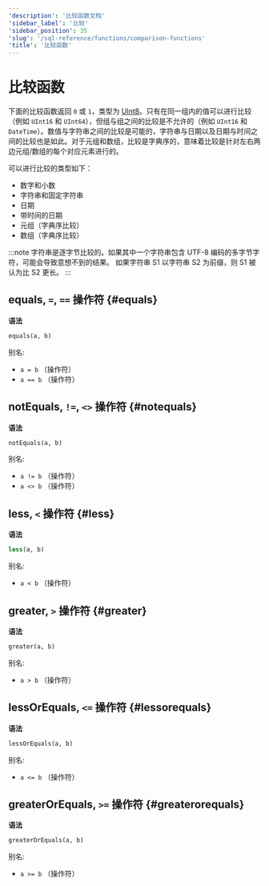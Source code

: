 ```yaml
---
'description': '比较函数文档'
'sidebar_label': '比较'
'sidebar_position': 35
'slug': '/sql-reference/functions/comparison-functions'
'title': '比较函数'
---
```





# 比较函数

下面的比较函数返回 `0` 或 `1`，类型为 [UInt8](/sql-reference/data-types/int-uint)。只有在同一组内的值可以进行比较（例如 `UInt16` 和 `UInt64`），但组与组之间的比较是不允许的（例如 `UInt16` 和 `DateTime`）。数值与字符串之间的比较是可能的，字符串与日期以及日期与时间之间的比较也是如此。对于元组和数组，比较是字典序的，意味着比较是针对左右两边元组/数组的每个对应元素进行的。

可以进行比较的类型如下：
- 数字和小数
- 字符串和固定字符串
- 日期
- 带时间的日期
- 元组（字典序比较）
- 数组（字典序比较）

:::note
字符串是逐字节比较的。如果其中一个字符串包含 UTF-8 编码的多字节字符，可能会导致意想不到的结果。
如果字符串 S1 以字符串 S2 为前缀，则 S1 被认为比 S2 更长。
:::

## equals, `=`, `==` 操作符 {#equals}

**语法**

```sql
equals(a, b)
```

别名:
- `a = b` （操作符）
- `a == b` （操作符）

## notEquals, `!=`, `<>` 操作符 {#notequals}

**语法**

```sql
notEquals(a, b)
```

别名:
- `a != b` （操作符）
- `a <> b` （操作符）

## less, `<` 操作符 {#less}

**语法**

```sql
less(a, b)
```

别名:
- `a < b` （操作符）

## greater, `>` 操作符 {#greater}

**语法**

```sql
greater(a, b)
```

别名:
- `a > b` （操作符）

## lessOrEquals, `<=` 操作符 {#lessorequals}

**语法**

```sql
lessOrEquals(a, b)
```

别名:
- `a <= b` （操作符）

## greaterOrEquals, `>=` 操作符 {#greaterorequals}

**语法**

```sql
greaterOrEquals(a, b)
```

别名:
- `a >= b` （操作符）
